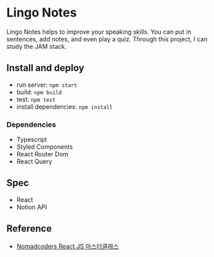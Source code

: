 # Lingo Notes
Lingo Notes helps to improve your speaking skills.
You can put in sentences, add notes, and even play a quiz.
Through this project, I can study the JAM stack.

## Install and deploy
* run server: `npm start`
* build: `npm build`
* test: `npm test`
* install dependencies: `npm install`

### Dependencies
* Typescript
* Styled Components
* React Router Dom
* React Query

## Spec
* React
* Notion API

## Reference
- [Nomadcoders React JS 마스터클래스](https://nomadcoders.co/react-masterclass)